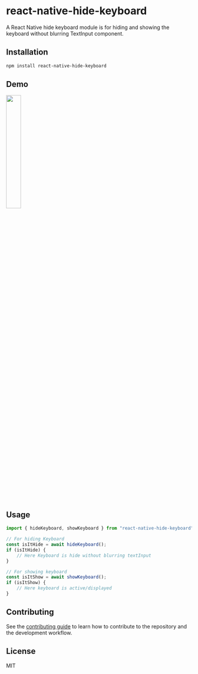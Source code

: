 # react-native-hide-keyboard

A React Native hide keyboard module is for hiding and showing the keyboard without blurring TextInput component.

## Installation

```sh
npm install react-native-hide-keyboard
```

## Demo
<img src="https://s7.gifyu.com/images/demo650a21e2b09a956c.gif" width="28%">

## Usage

```js
import { hideKeyboard, showKeyboard } from "react-native-hide-keyboard";

// For hiding Keyboard
const isItHide = await hideKeyboard();
if (isItHide) {
    // Here Keyboard is hide without blurring textInput
}

// For showing keyboard
const isItShow = await showKeyboard();
if (isItShow) {
    // Here keyboard is active/displayed
}
```

## Contributing

See the [contributing guide](CONTRIBUTING.md) to learn how to contribute to the repository and the development workflow.

## License

MIT